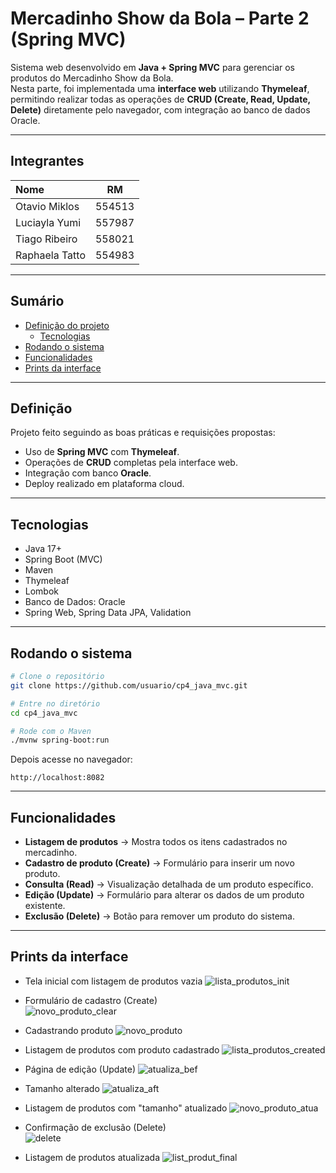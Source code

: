 # Mercadinho Show da Bola – Parte 2 (Spring MVC)

Sistema web desenvolvido em **Java + Spring MVC** para gerenciar os produtos do Mercadinho Show da Bola.  
Nesta parte, foi implementada uma **interface web** utilizando **Thymeleaf**, permitindo realizar todas as operações de **CRUD (Create, Read, Update, Delete)** diretamente pelo navegador, com integração ao banco de dados Oracle.

---

## Integrantes

| Nome           |   RM   |
| :------------- | :----: | 
| Otavio Miklos  | 554513 |
| Luciayla Yumi  | 557987 |
| Tiago Ribeiro  | 558021 |
| Raphaela Tatto | 554983 |

---

## Sumário
- [Definição do projeto](#definição)
    - [Tecnologias](#tecnologias)
- [Rodando o sistema](#rodando-o-sistema)
- [Funcionalidades](#funcionalidades)
- [Prints da interface](#prints-da-interface)

---

## Definição

Projeto feito seguindo as boas práticas e requisições propostas:
- Uso de **Spring MVC** com **Thymeleaf**.
- Operações de **CRUD** completas pela interface web.
- Integração com banco **Oracle**.
- Deploy realizado em plataforma cloud.

---

## Tecnologias
- Java 17+
- Spring Boot (MVC)
- Maven
- Thymeleaf
- Lombok
- Banco de Dados: Oracle
- Spring Web, Spring Data JPA, Validation

---

## Rodando o sistema
```bash
# Clone o repositório
git clone https://github.com/usuario/cp4_java_mvc.git

# Entre no diretório
cd cp4_java_mvc

# Rode com o Maven
./mvnw spring-boot:run
```

Depois acesse no navegador:
```
http://localhost:8082
```

---

## Funcionalidades
- **Listagem de produtos** → Mostra todos os itens cadastrados no mercadinho.
- **Cadastro de produto (Create)** → Formulário para inserir um novo produto.
- **Consulta (Read)** → Visualização detalhada de um produto específico.
- **Edição (Update)** → Formulário para alterar os dados de um produto existente.
- **Exclusão (Delete)** → Botão para remover um produto do sistema.

---

## Prints da interface

- Tela inicial com listagem de produtos vazia
  ![lista_produtos_init](docs/lista_produtos_init.jpg)

- Formulário de cadastro (Create)  
  ![novo_produto_clear](docs/novo_produto_clear.jpg)

- Cadastrando produto
  ![novo_produto](docs/novo_produto.jpg)

- Listagem de produtos com produto cadastrado
  ![lista_produtos_created](docs/lista_produtos_created.jpg)

- Página de edição (Update)
  ![atualiza_bef](docs/atualiza_bef.jpg)

- Tamanho alterado
  ![atualiza_aft](docs/atualiza_aft.jpg)

- Listagem de produtos com "tamanho" atualizado
  ![novo_produto_atua](docs/novo_produto_atua.jpg)

- Confirmação de exclusão (Delete)  
  ![delete](docs/delete.jpg)

- Listagem de produtos atualizada
  ![list_produt_final](docs/list_produt_final.jpg)


